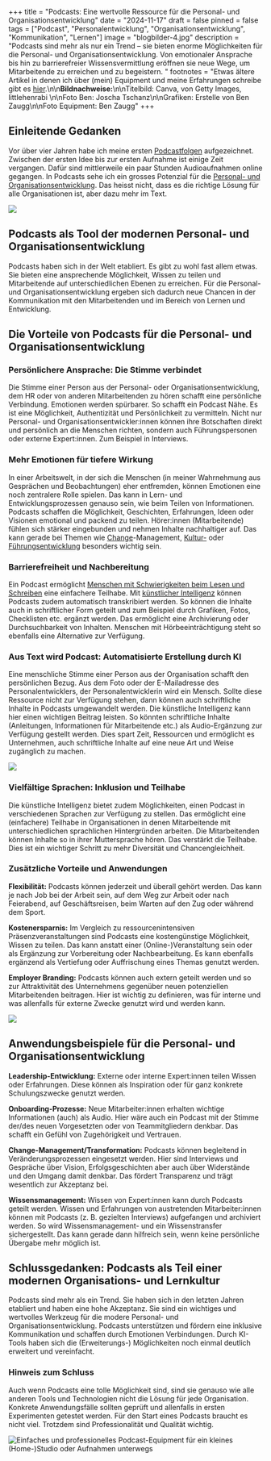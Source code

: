 +++
title = "Podcasts: Eine wertvolle Ressource für die Personal- und Organisationsentwicklung"
date = "2024-11-17"
draft = false
pinned = false
tags = ["Podcast", "Personalentwicklung", "Organisationsentwicklung", "Kommunikation", "Lernen"]
image = "blogbilder-4.jpg"
description = "Podcasts sind mehr als nur ein Trend – sie bieten enorme Möglichkeiten für die Personal- und Organisationsentwicklung. Von emotionaler Ansprache bis hin zu barrierefreier Wissensvermittlung eröffnen sie neue Wege, um Mitarbeitende zu erreichen und zu begeistern. "
footnotes = "Etwas ältere Artikel in denen ich über (mein) Equipment und meine Erfahrungen schreibe gibt es [hier](https://www.bensblog.ch/tags/podcast/).\n\n**Bildnachweise:**\n\nTitelbild: Canva, von Getty Images, littlehenrabi \n\nFoto Ben: Joscha Tschanz\n\nGrafiken: Erstelle von Ben Zaugg\n\nFoto Equipment: Ben Zaugg"
+++
## Einleitende Gedanken

Vor über vier Jahren habe ich meine ersten [Podcastfolgen](https://www.bensblog.ch/tags/podcast/) aufgezeichnet. Zwischen der ersten Idee bis zur ersten Aufnahme ist einige Zeit vergangen. Dafür sind mittlerweile ein paar Stunden Audioaufnahmen online gegangen. In Podcasts sehe ich ein grosses Potenzial für die [Personal- und Organisationsentwicklung](https://www.bensblog.ch/tags/organisationsentwicklung/). Das heisst nicht, dass es die richtige Lösung für alle Organisationen ist, aber dazu mehr im Text. 

![](podcast-ben.jpg)

## Podcasts als Tool der modernen Personal- und Organisationsentwicklung

Podcasts haben sich in der Welt etabliert. Es gibt zu wohl fast allem etwas. Sie bieten eine ansprechende Möglichkeit, Wissen zu teilen und Mitarbeitende auf unterschiedlichen Ebenen zu erreichen. Für die Personal- und Organisationsentwicklung ergeben sich dadurch neue Chancen in der Kommunikation mit den Mitarbeitenden und im Bereich von Lernen und Entwicklung. 

## Die Vorteile von Podcasts für die Personal- und Organisationsentwicklung

### Persönlichere Ansprache: Die Stimme verbindet

Die Stimme einer Person aus der Personal- oder Organisationsentwicklung, dem HR oder von anderen Mitarbeitenden zu hören schafft eine persönliche Verbindung. Emotionen werden spürbarer. So schafft ein Podcast Nähe. Es ist eine Möglichkeit, Authentizität und Persönlichkeit zu vermitteln. Nicht nur Personal- und Organisationsentwickler:innen können ihre Botschaften direkt und persönlich an die Menschen richten, sondern auch Führungspersonen oder externe Expert:innen. Zum Beispiel in Interviews. 

### Mehr Emotionen für tiefere Wirkung

In einer Arbeitswelt, in der sich die Menschen (in meiner Wahrnehmung aus Gesprächen und Beobachtungen) eher entfremden, können Emotionen eine noch zentralere Rolle spielen. Das kann in Lern- und Entwicklungsprozessen genauso sein, wie beim Teilen von Informationen. Podcasts schaffen die Möglichkeit, Geschichten, Erfahrungen, Ideen oder Visionen emotional und packend zu teilen. Hörer:innen (Mitarbeitende) fühlen sich stärker eingebunden und nehmen Inhalte nachhaltiger auf. Das kann gerade bei Themen wie [Change](https://www.bensblog.ch/tags/change/)-Management, [Kultur-](https://www.bensblog.ch/tags/organisationskultur/) oder [Führungsentwicklung](https://www.bensblog.ch/tags/leadership/) besonders wichtig sein. 

### Barrierefreiheit und Nachbereitung

Ein Podcast ermöglicht [Menschen mit Schwierigkeiten beim Lesen und Schreiben](https://www.lesen-schreiben-schweiz.ch/grundkompetenzen/) eine einfachere Teilhabe. Mit [künstlicher Intelligenz](https://www.bensblog.ch/tags/ki/) können Podcasts zudem automatisch transkribiert werden. So können die Inhalte auch in schriftlicher Form geteilt und zum Beispiel durch Grafiken, Fotos, Checklisten etc. ergänzt werden. Das ermöglicht eine Archivierung oder Durchsuchbarkeit von Inhalten. Menschen mit Hörbeeinträchtigung steht so ebenfalls eine Alternative zur Verfügung. 

### Aus Text wird Podcast: Automatisierte Erstellung durch KI

Eine menschliche Stimme einer Person aus der Organisation schafft den persönlichen Bezug. Aus dem Foto oder der E-Mailadresse des Personalentwicklers, der Personalentwicklerin wird ein Mensch. Sollte diese Ressource nicht zur Verfügung stehen, dann können auch schriftliche Inhalte in Podcasts umgewandelt werden. Die künstliche Intelligenz kann hier einen wichtigen Beitrag leisten. So könnten schriftliche Inhalte (Anleitungen, Informationen für Mitarbeitende etc.) als Audio-Ergänzung zur Verfügung gestellt werden. Dies spart Zeit, Ressourcen und ermöglicht es Unternehmen, auch schriftliche Inhalte auf eine neue Art und Weise zugänglich zu machen.

![](vorteile-podcast_poe.jpg)

### Vielfältige Sprachen: Inklusion und Teilhabe

Die künstliche Intelligenz bietet zudem Möglichkeiten, einen Podcast in verschiedenen Sprachen zur Verfügung zu stellen. Das ermöglicht eine (einfachere) Teilhabe in Organisationen in denen Mitarbeitende mit unterschiedlichen sprachlichen Hintergründen arbeiten. Die Mitarbeitenden können Inhalte so in ihrer Muttersprache hören. Das verstärkt die Teilhabe. Dies ist ein wichtiger Schritt zu mehr Diversität und Chancengleichheit.

### Zusätzliche Vorteile und Anwendungen

**Flexibilität:** Podcasts können jederzeit und überall gehört werden. Das kann je nach Job bei der Arbeit sein, auf dem Weg zur Arbeit oder nach Feierabend, auf Geschäftsreisen, beim Warten auf den Zug oder während dem Sport. 

**Kostenersparnis:** Im Vergleich zu ressourcenintensiven Präsenzveranstaltungen sind Podcasts eine kostengünstige Möglichkeit, Wissen zu teilen. Das kann anstatt einer (Online-)Veranstaltung sein oder als Ergänzung zur Vorbereitung oder Nachbearbeitung. Es kann ebenfalls ergänzend als Vertiefung oder Auffrischung eines Themas genutzt werden. 

**Employer Branding:** Podcasts können auch extern geteilt werden und so zur Attraktivität des Unternehmens gegenüber neuen potenziellen Mitarbeitenden beitragen. Hier ist wichtig zu definieren, was für interne und was allenfalls für externe Zwecke genutzt wird und werden kann. 

![](bildschirmfoto-2024-11-17-um-11.24.07.png)

## Anwendungsbeispiele für die Personal- und Organisationsentwicklung

**Leadership-Entwicklung:** Externe oder interne Expert:innen teilen Wissen oder Erfahrungen. Diese können als Inspiration oder für ganz konkrete Schulungszwecke genutzt werden. 

**Onboarding-Prozesse:** Neue Mitarbeiter:innen erhalten wichtige Informationen (auch) als Audio. Hier wäre auch ein Podcast mit der Stimme der/des neuen Vorgesetzten oder von Teammitgliedern denkbar. Das schafft ein Gefühl von Zugehörigkeit und Vertrauen. 

**Change-Management/Transformation:** Podcasts können begleitend in Veränderungsprozessen eingesetzt werden. Hier sind Interviews und Gespräche über Vision, Erfolgsgeschichten aber auch über Widerstände und den Umgang damit denkbar. Das fördert Transparenz und trägt wesentlich zur Akzeptanz bei.

**Wissensmanagement:** Wissen von Expert:innen kann durch Podcasts geteilt werden. Wissen und Erfahrungen von austretenden Mitarbeiter:innen können mit Podcasts (z. B. gezielten Interviews) aufgefangen und archiviert werden. So wird Wissensmanagement- und ein Wissenstransfer sichergestellt. Das kann gerade dann hilfreich sein, wenn keine persönliche Übergabe mehr möglich ist.  

## Schlussgedanken: Podcasts als Teil einer modernen Organisations- und Lernkultur

Podcasts sind mehr als ein Trend. Sie haben sich in den letzten Jahren etabliert und haben eine hohe Akzeptanz. Sie sind ein wichtiges und wertvolles Werkzeug für die modere Personal- und Organisationsentwicklung. Podcasts unterstützen und fördern eine inklusive Kommunikation und schaffen durch Emotionen Verbindungen. Durch KI-Tools haben sich die (Erweiterungs-) Möglichkeiten noch einmal deutlich erweitert und vereinfacht. 

### Hinweis zum Schluss 

Auch wenn Podcasts eine tolle Möglichkeit sind, sind sie genauso wie alle anderen Tools und Technologien nicht die Lösung für jede Organisation. Konkrete Anwendungsfälle sollten geprüft und allenfalls in ersten Experimenten getestet werden. Für den Start eines Podcasts braucht es nicht viel. Trotzdem sind Professionalität und Qualität wichtig.  

![Einfaches und professionelles Podcast-Equipment für ein kleines (Home-)Studio oder Aufnahmen unterwegs](bildschirmfoto-2024-11-17-um-11.28.30.png)